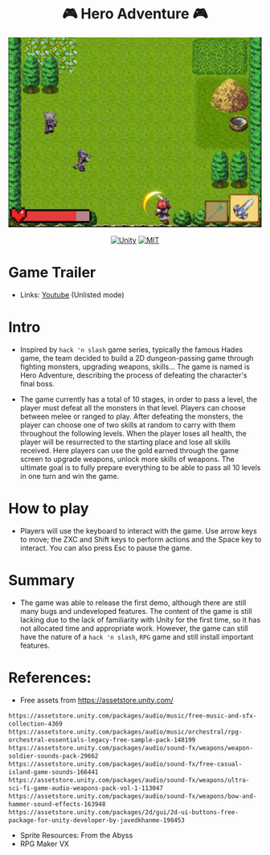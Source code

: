 <h1 align="center"> 🎮 Hero Adventure 🎮</h1>

<p align="center">
 <a><img  src="./Demo/demo.png"></a>
  <br>
</p>


<p align="center">
  <a href="https://unity.com/"><img src="https://img.shields.io/badge/Made%20with-Unity-57b9d3.svg?style=flat&logo=unity" alt="Unity" /></a>
  <a href="./LICENSE"><img src="https://img.shields.io/github/license/Naereen/StrapDown.js.svg" alt="MIT" /></a>
</p>

# Game Trailer
- Links: [Youtube](https://www.youtube.com/watch?v=HOuMJov_7kc) (Unlisted mode)

# Intro
- Inspired by ```hack 'n slash``` game series, typically the famous Hades game, the team decided to build a 2D dungeon-passing game through fighting monsters, upgrading weapons, skills... The game is named is Hero Adventure, describing the process of defeating the character's final boss.

- The game currently has a total of 10 stages, in order to pass a level, the player must defeat all the monsters in that level. Players can choose between melee or ranged to play. After defeating the monsters, the player can choose one of two skills at random to carry with them throughout the following levels. When the player loses all health, the player will be resurrected to the starting place and lose all skills received. Here players can use the gold earned through the game screen to upgrade weapons, unlock more skills of weapons. The ultimate goal is to fully prepare everything to be able to pass all 10 levels in one turn and win the game.

# How to play
- Players will use the keyboard to interact with the game. Use arrow keys to move; the ZXC and Shift keys to perform actions and the Space key to interact. You can also press Esc to pause the game.

# Summary
- The game was able to release the first demo, although there are still many bugs and undeveloped features. The content of the game is still lacking due to the lack of familiarity with Unity for the first time, so it has not allocated time and appropriate work. However, the game can still have the nature of a ```hack 'n slash```, ```RPG``` game and still install important features.

# References:
- Free assets from https://assetstore.unity.com/
```
https://assetstore.unity.com/packages/audio/music/free-music-and-sfx-collection-4369
https://assetstore.unity.com/packages/audio/music/orchestral/rpg-orchestral-essentials-legacy-free-sample-pack-148199
https://assetstore.unity.com/packages/audio/sound-fx/weapons/weapon-soldier-sounds-pack-29662
https://assetstore.unity.com/packages/audio/sound-fx/free-casual-island-game-sounds-166441
https://assetstore.unity.com/packages/audio/sound-fx/weapons/ultra-sci-fi-game-audio-weapons-pack-vol-1-113047
https://assetstore.unity.com/packages/audio/sound-fx/weapons/bow-and-hammer-sound-effects-163948
https://assetstore.unity.com/packages/2d/gui/2d-ui-buttons-free-package-for-unity-developer-by-javedkhanme-198453 
```

- Sprite Resources: From the Abyss
- RPG Maker VX
